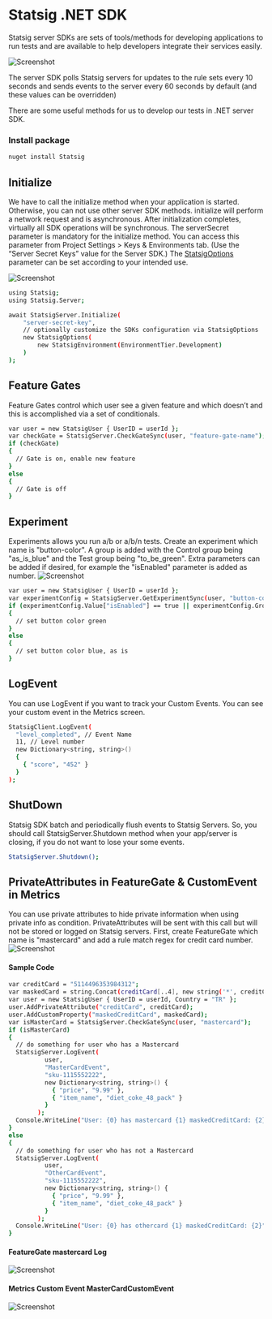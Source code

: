 # Statsig .NET SDK
Statsig server SDKs are sets of tools/methods for developing applications to run tests and are available to help developers integrate their services easily.

![Screenshot](https://github.com/gulizay91/statsig-poc/blob/main/etc/statsig-overview.png?raw=true)

The server SDK polls Statsig servers for updates to the rule sets every 10 seconds and sends events to the server every 60 seconds by default (and these values can be overridden)

There are some useful methods for us to develop our tests in .NET server SDK.

### Install package
```sh
nuget install Statsig
```

## Initialize
We have to call the initialize method when your application is started. Otherwise, you can not use other server SDK methods. initialize will perform a network request and is asynchronous. After initialization completes, virtually all SDK operations will be synchronous. The serverSecret parameter is mandatory for the initialize method. You can access this parameter from Project Settings > Keys & Environments tab. (Use the “Server Secret Keys” value for the Server SDK.) The [StatsigOptions](https://docs.statsig.com/server/dotnetSDK#statsig-options) parameter can be set according to your intended use.

![Screenshot](https://github.com/gulizay91/statsig-poc/blob/main/etc/statsig-secret-key.png?raw=true)


```sh
using Statsig;
using Statsig.Server;

await StatsigServer.Initialize(
    "server-secret-key",
    // optionally customize the SDKs configuration via StatsigOptions
    new StatsigOptions(
        new StatsigEnvironment(EnvironmentTier.Development)
    )
);
```

## Feature Gates
Feature Gates control which user see a given feature and which doesn’t and this is accomplished via a set of conditionals.
```sh
var user = new StatsigUser { UserID = userId };
var checkGate = StatsigServer.CheckGateSync(user, "feature-gate-name");
if (checkGate)
{
  // Gate is on, enable new feature
}
else
{
  // Gate is off
}
```

## Experiment
Experiments allows you run a/b or a/b/n tests.
Create an experiment which name is "button-color". A group is added with the Control group being "as_is_blue" and the Test group being "to_be_green". Extra parameters can be added if desired, for example the "isEnabled" parameter is added as number.
![Screenshot](https://github.com/gulizay91/statsig-poc/blob/main/etc/experiment-button-color.png?raw=true)
```sh
var user = new StatsigUser { UserID = userId };
var experimentConfig = StatsigServer.GetExperimentSync(user, "button-color");
if (experimentConfig.Value["isEnabled"] == true || experimentConfig.GroupName == "to_be_green")
{
  // set button color green
}
else
{
  // set button color blue, as is
}
```

## LogEvent
You can use LogEvent if you want to track your Custom Events. You can see your custom event in the Metrics screen.
```sh
StatsigClient.LogEvent(
  "level_completed", // Event Name
  11, // Level number
  new Dictionary<string, string>()
  { 
    { "score", "452" } 
  }
);
```

## ShutDown
Statsig SDK batch and periodically flush events to Statsig Servers. So, you should call StatsigServer.Shutdown method when your app/server is closing, if you do not want to lose your some events.
```sh
StatsigServer.Shutdown();
```

## PrivateAttributes in FeatureGate & CustomEvent in Metrics
You can use private attributes to hide private information when using private info as condition. PrivateAttributes will be sent with this call but will not be stored or logged on Statsig servers.
First, create FeatureGate which name is "mastercard" and add a rule match regex for credit card number.
![Screenshot](https://github.com/gulizay91/statsig-poc/blob/main/etc/statsig-feature-gate.png?raw=true)
#### Sample Code
```sh
var creditCard = "5114496353984312";
var maskedCard = string.Concat(creditCard[..4], new string('*', creditCard.Length - 4));
var user = new StatsigUser { UserID = userId, Country = "TR" };
user.AddPrivateAttribute("creditCard", creditCard);
user.AddCustomProperty("maskedCreditCard", maskedCard);
var isMasterCard = StatsigServer.CheckGateSync(user, "mastercard");
if (isMasterCard)
{
  // do something for user who has a Mastercard
  StatsigServer.LogEvent(
          user,
          "MasterCardEvent",
          "sku-1115552222",
          new Dictionary<string, string>() {
            { "price", "9.99" },
            { "item_name", "diet_coke_48_pack" }
          }
        );
  Console.WriteLine("User: {0} has mastercard {1} maskedCreditCard: {2}", user.UserID, isMasterCard.ToString(), masketCard);
}
else
{
  // do something for user who has not a Mastercard
  StatsigServer.LogEvent(
          user,
          "OtherCardEvent",
          "sku-1115552222",
          new Dictionary<string, string>() {
            { "price", "9.99" },
            { "item_name", "diet_coke_48_pack" }
          }
        );
  Console.WriteLine("User: {0} has othercard {1} maskedCreditCard: {2}", user.UserID, isMasterCard.ToString(), masketCard);
}

```
#### FeatureGate mastercard Log
![Screenshot](https://github.com/gulizay91/statsig-poc/blob/main/etc/mastercard-feature-gate-log.png?raw=true)

#### Metrics Custom Event MasterCardCustomEvent
![Screenshot](https://github.com/gulizay91/statsig-poc/blob/main/etc/metric-mastercard-event.png?raw=true)